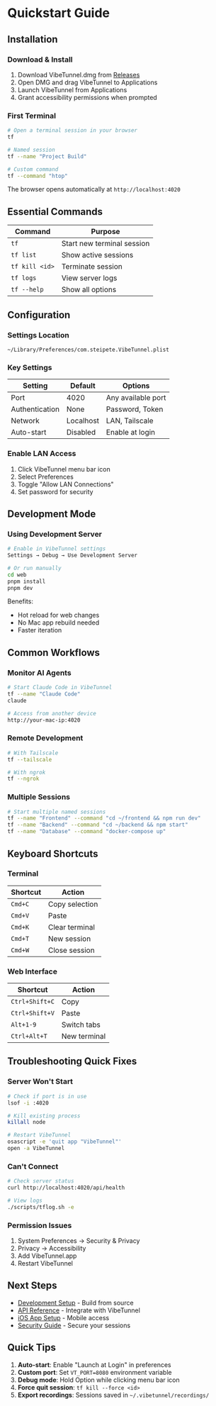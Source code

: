 # Quickstart Guide

## Installation

### Download & Install
1. Download VibeTunnel.dmg from [Releases](https://github.com/steipete/vibetunnel/releases)
2. Open DMG and drag VibeTunnel to Applications
3. Launch VibeTunnel from Applications
4. Grant accessibility permissions when prompted

### First Terminal

```bash
# Open a terminal session in your browser
tf

# Named session
tf --name "Project Build"

# Custom command
tf --command "htop"
```

The browser opens automatically at `http://localhost:4020`

## Essential Commands

| Command | Purpose |
|---------|---------|
| `tf` | Start new terminal session |
| `tf list` | Show active sessions |
| `tf kill <id>` | Terminate session |
| `tf logs` | View server logs |
| `tf --help` | Show all options |

## Configuration

### Settings Location
```
~/Library/Preferences/com.steipete.VibeTunnel.plist
```

### Key Settings

| Setting | Default | Options |
|---------|---------|---------|
| Port | 4020 | Any available port |
| Authentication | None | Password, Token |
| Network | Localhost | LAN, Tailscale |
| Auto-start | Disabled | Enable at login |

### Enable LAN Access
1. Click VibeTunnel menu bar icon
2. Select Preferences
3. Toggle "Allow LAN Connections"
4. Set password for security

## Development Mode

### Using Development Server
```bash
# Enable in VibeTunnel settings
Settings → Debug → Use Development Server

# Or run manually
cd web
pnpm install
pnpm dev
```

Benefits:
- Hot reload for web changes
- No Mac app rebuild needed
- Faster iteration

## Common Workflows

### Monitor AI Agents
```bash
# Start Claude Code in VibeTunnel
tf --name "Claude Code"
claude

# Access from another device
http://your-mac-ip:4020
```

### Remote Development
```bash
# With Tailscale
tf --tailscale

# With ngrok
tf --ngrok
```

### Multiple Sessions
```bash
# Start multiple named sessions
tf --name "Frontend" --command "cd ~/frontend && npm run dev"
tf --name "Backend" --command "cd ~/backend && npm start"
tf --name "Database" --command "docker-compose up"
```

## Keyboard Shortcuts

### Terminal

| Shortcut | Action |
|----------|--------|
| `Cmd+C` | Copy selection |
| `Cmd+V` | Paste |
| `Cmd+K` | Clear terminal |
| `Cmd+T` | New session |
| `Cmd+W` | Close session |

### Web Interface

| Shortcut | Action |
|----------|--------|
| `Ctrl+Shift+C` | Copy |
| `Ctrl+Shift+V` | Paste |
| `Alt+1-9` | Switch tabs |
| `Ctrl+Alt+T` | New terminal |

## Troubleshooting Quick Fixes

### Server Won't Start
```bash
# Check if port is in use
lsof -i :4020

# Kill existing process
killall node

# Restart VibeTunnel
osascript -e 'quit app "VibeTunnel"'
open -a VibeTunnel
```

### Can't Connect
```bash
# Check server status
curl http://localhost:4020/api/health

# View logs
./scripts/tflog.sh -e
```

### Permission Issues
1. System Preferences → Security & Privacy
2. Privacy → Accessibility
3. Add VibeTunnel.app
4. Restart VibeTunnel

## Next Steps

- [Development Setup](development.md) - Build from source
- [API Reference](../core/api-reference.md) - Integrate with VibeTunnel
- [iOS App Setup](../platform/ios.md) - Mobile access
- [Security Guide](../features/authentication.md) - Secure your sessions

## Quick Tips

1. **Auto-start**: Enable "Launch at Login" in preferences
2. **Custom port**: Set `VT_PORT=8080` environment variable
3. **Debug mode**: Hold Option while clicking menu bar icon
4. **Force quit session**: `tf kill --force <id>`
5. **Export recordings**: Sessions saved in `~/.vibetunnel/recordings/`